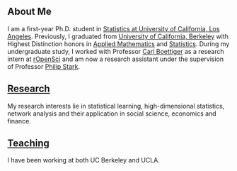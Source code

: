 ## About Me

I am a first-year Ph.D. student in [Statistics at University of California, Los Angeles](http://statistics.ucla.edu/). Previously, I graduated from [University of California, Berkeley](http://www.berkeley.edu) with Highest Distinction honors in [Applied Mathematics](https://math.berkeley.edu/) and [Statistics](http://statistics.berkeley.edu/). During my undergraduate study, I worked with Professor [Carl Boettiger](https://www.carlboettiger.info/) as a research intern at [rOpenSci](https://ropensci.org/) and am now a research assistant under the supervision of Professor [Philip Stark](https://www.stat.berkeley.edu/~stark/).


## [Research](./research.html)
My research interests lie in statistical learning, high-dimensional statistics, network analysis and their application in social science, economics and finance. 

## [Teaching](./teaching.html)
I have been working at both UC Berkeley and UCLA.

